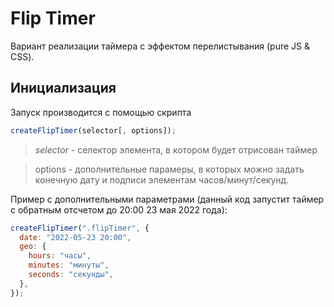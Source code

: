 # Flip Timer
Вариант реализации таймера с эффектом перелистывания (pure JS & CSS). 

## Инициализация

Запуск производится с помощью скрипта
```js
createFlipTimer(selector[, options]);
```
> _selector_ - селектор элемента, в котором будет отрисован таймер

> options - дополнительные парамеры, в которых можно задать конечную дату и подписи элементам часов/минут/секунд.

Пример с дополнительными параметрами (данный код запустит таймер с обратным отсчетом до 20:00 23 мая 2022 года):
```js
createFlipTimer(".flipTimer", {
  date: "2022-05-23 20:00",
  geo: {
    hours: "часы",
    minutes: "минуты",
    seconds: "секунды",
  },
});
```
